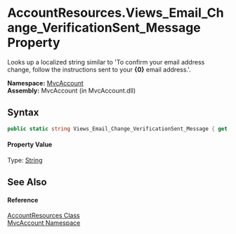 AccountResources.Views_Email_Change_VerificationSent_Message Property
=====================================================================
Looks up a localized string similar to 'To confirm your email address change, follow the instructions sent to your **{0}** email address.'.

**Namespace:** [MvcAccount][1]  
**Assembly:** MvcAccount (in MvcAccount.dll)

Syntax
------

```csharp
public static string Views_Email_Change_VerificationSent_Message { get; }
```

#### Property Value
Type: [String][2]

See Also
--------

#### Reference
[AccountResources Class][3]  
[MvcAccount Namespace][1]  

[1]: ../README.md
[2]: http://msdn.microsoft.com/en-us/library/s1wwdcbf
[3]: README.md